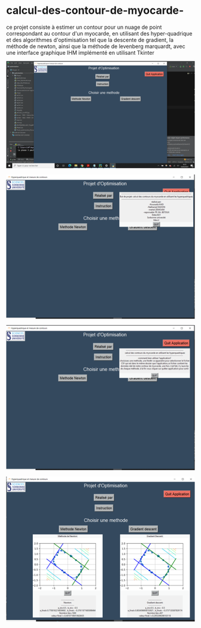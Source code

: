 # calcul-des-contour-de-myocarde-
ce projet consiste à estimer un contour pour un nuage de point correspondant au contour d'un myocarde,
en utilisant des hyper-quadrique et des algorithmes d'optimisation tel que la descente de gradient, 
la méthode de newton, ainsi que la méthode de levenberg marquardt, avec une interface graphique IHM implémenté en utilisant Tkinter

![alt text](https://github.com/Koussailakadi/calcul-des-contour-de-myocarde-/blob/main/cap1.PNG?raw=true)

![alt text](https://github.com/Koussailakadi/calcul-des-contour-de-myocarde-/blob/main/cap2.PNG?raw=true)

![alt text](https://github.com/Koussailakadi/calcul-des-contour-de-myocarde-/blob/main/cap3.PNG?raw=true)

![alt text](https://github.com/Koussailakadi/calcul-des-contour-de-myocarde-/blob/main/cap4.PNG?raw=true)
